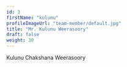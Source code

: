 ```yaml
---
id: 3
firstName: "kulunu"
profileImageUrl: "team-member/default.jpg"
title: "Mr. Kulunu Weerasoory"
draft: false
weight: 30
---
```

Kulunu Chakshana Weerasoory